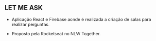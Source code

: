 ## LET ME ASK

- Aplicação React e Firebase aonde é realizada a criação de salas para realizar perguntas.

- Proposto pela Rocketseat no NLW Together.
